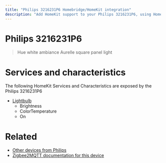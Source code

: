 ```yaml
---
title: "Philips 3216231P6 Homebridge/HomeKit integration"
description: "Add HomeKit support to your Philips 3216231P6, using Homebridge, Zigbee2MQTT and homebridge-z2m."
---
```

<!---
This file has been GENERATED using src/docgen/docgen.ts
DO NOT EDIT THIS FILE MANUALLY!
-->
# Philips 3216231P6
> Hue white ambiance Aurelle square panel light


# Services and characteristics
The following HomeKit Services and Characteristics are exposed by
the Philips 3216231P6

* [Lightbulb](../../light.md)
  * Brightness
  * ColorTemperature
  * On


# Related
* [Other devices from Philips](../index.md#philips)
* [Zigbee2MQTT documentation for this device](https://www.zigbee2mqtt.io/devices/3216231P6.html)